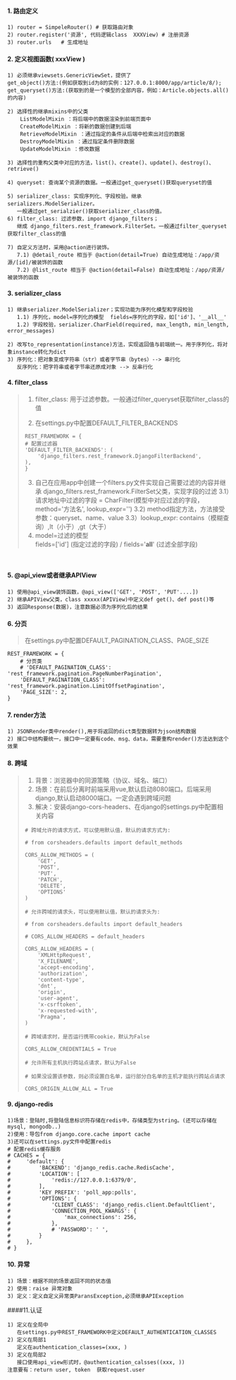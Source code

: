 #### 1. 路由定义

    1) router = SimpeleRouter() # 获取路由对象
    2) router.register('资源', 代码逻辑class  XXXView) # 注册资源
    3) router.urls   # 生成地址

#### 2. 定义视图函数( xxxView )

    1) 必须继承viewsets.GenericViewSet，提供了
    get_object()方法:(例如获取到id为8的实例：127.0.0.1:8000/app/article/8/); 
    get_queryset()方法:(获取到的是一个模型的全部内容，例如：Article.objects.all()的内容)
    
    2) 选择性的继承mixins中的父类
    	ListModelMixin ：将后端中的数据渲染到前端页面中
    	CreateModelMixin ：将新的数据创建到后端
    	RetrieveModelMixin ：通过指定的条件从后端中检索出对应的数据
        DestroyModelMixin ：通过指定条件删除数据
        UpdateModelMixin ：修改数据
    
    3) 选择性的重构父类中对应的方法，list()、create()、update()、destroy()、retrieve()
    
    4) queryset: 查询某个资源的数据。一般通过get_queryset()获取queryset的值
    
    5) serializer_class: 实现序列化、字段校验。继承serializers.ModelSerializer。
       一般通过get_serialzier()获取serializer_class的值。
    6) filter_class: 过滤参数，import django_filters；
       继成 django_filters.rest_framework.FilterSet。一般通过filter_queryset获取filter_class的值
    
    7) 自定义方法时，采用@action进行装饰。
       7.1) @detail_route 相当于 @action(detail=True) 自动生成地址：/app/资源/[id]/被装饰的函数
       7.2) @list_route 相当于 @action(detail=False) 自动生成地址：/app/资源/被装饰的函数

#### 3. serializer_class

    1) 继承serializer.ModelSerializer；实现功能为序列化模型和字段校验
       1.1) 序列化，model=序列化的模型  fields=序列化的字段，如['id']、'__all__'
       1.2) 字段校验，serializer.CharField(required, max_length, min_length, error_messages)
    
    2) 改写to_representation(instance)方法，实现返回值与前端统一。用于序列化，将对象instance转化为dict
    3) 序列化：把对象变成字符串（str）或者字节串（bytes）--> 串行化
       反序列化：把字符串或者字节串还原成对象 --> 反串行化

#### 4. filter_class

> 1) filter_class: 用于过滤参数。一般通过filter_queryset获取filter_class的值
>
> 2) 在settings.py中配置DEFAULT_FILTER_BACKENDS
>
> ```
> REST_FRAMEWORK = {
> # 配置过滤器
> 'DEFAULT_FILTER_BACKENDS': (
>     'django_filters.rest_framework.DjangoFilterBackend',
> ),
> }
> ```
>
> 3) 自己在应用app中创建一个filters.py文件实现自己需要过滤的内容并继承        	django_filters.rest_framework.FilterSet父类，实现字段的过滤
>     3.1）请求地址中过滤的字段 = CharFilter(模型中对应过滤的字段，method='方法名', lookup_expr='')
>     3.2) method指定方法，方法接受参数：queryset、name、value
>     3.3）lookup_expr: contains（模糊查询）,lt（小于）,gt（大于）
> 4)  model=过滤的模型   
> 	fields=['id'] (指定过滤的字段) / fields='__all__' (过滤全部字段)


​    

#### 5. @api_view或者继承APIView

    1) 使用@api_view装饰函数，@api_view(['GET', 'POST', 'PUT'....])
    2) 继承APIView父类，class xxxxx(APIView)中定义def get()、def post()等
    3) 返回Response(数据)，注意数据必须为序列化后的结果


#### 6. 分页

> 在settings.py中配置DEFAULT_PAGINATION_CLASS、PAGE_SIZE

```
REST_FRAMEWORK = {
    # 分页类
    # 'DEFAULT_PAGINATION_CLASS': 'rest_framework.pagination.PageNumberPagination',
    'DEFAULT_PAGINATION_CLASS': 'rest_framework.pagination.LimitOffsetPagination',
    'PAGE_SIZE': 2,
}
```



#### 7. render方法

	1) JSONRender类中render(),用于将返回的dict类型数据转为json结构数据
	2) 接口中结构要统一，接口中一定要有code、msg、data，需要重构render()方法达到这个效果

#### 8. 跨域
> 1) 背景：浏览器中的同源策略（协议、域名、端口）
> 2) 场景：在前后分离时前端采用vue,默认启动8080端口。后端采用django,默认启动8000端口。一定会遇到跨域问题
> 3) 解决：安装django-cors-headers、在django的settings.py中配置相关内容
>
> ```
> # 跨域允许的请求方式，可以使用默认值，默认的请求方式为:
> 
> # from corsheaders.defaults import default_methods
> 
> CORS_ALLOW_METHODS = (
>     'GET',
>     'POST',
>     'PUT',
>     'PATCH',
>     'DELETE',
>     'OPTIONS'
> )
> 
> # 允许跨域的请求头，可以使用默认值，默认的请求头为:
> 
> # from corsheaders.defaults import default_headers
> 
> # CORS_ALLOW_HEADERS = default_headers
> 
> CORS_ALLOW_HEADERS = (
>     'XMLHttpRequest',
>     'X_FILENAME',
>     'accept-encoding',
>     'authorization',
>     'content-type',
>     'dnt',
>     'origin',
>     'user-agent',
>     'x-csrftoken',
>     'x-requested-with',
>     'Pragma',
> )
> 
> # 跨域请求时，是否运行携带cookie，默认为False
> 
> CORS_ALLOW_CREDENTIALS = True
> 
> # 允许所有主机执行跨站点请求，默认为False
> 
> # 如果没设置该参数，则必须设置白名单，运行部分白名单的主机才能执行跨站点请求
> 
> CORS_ORIGIN_ALLOW_ALL = True
> ```

#### 9. django-redis
	1)场景：登陆时,将登陆信息标识符存储在redis中，存储类型为string。(还可以存储在mysql, mongodb..)
	2)使用：导包from django.core.cache import cache
	3)还可以在settings.py文件中配置redis
	# 配置redis缓存服务
	# CACHES = {
	#     'default': {
	#         'BACKEND': 'django_redis.cache.RedisCache',
	#         'LOCATION': [
	#             'redis://127.0.0.1:6379/0',
	#         ],
	#         'KEY_PREFIX': 'poll_app:polls',
	#         'OPTIONS': {
	#             'CLIENT_CLASS': 'django_redis.client.DefaultClient',
	#             'CONNECTION_POOL_KWARGS': {
	#                 'max_connections': 256,
	#             },
	#             # 'PASSWORD': ' ',
	#         }
	#     },
	# }

#### 10. 异常
	1) 场景：根据不同的场景返回不同的状态值
	2) 使用：raise 异常对象
	3) 定义：定义自定义异常类ParansException,必须继承APIException

####11.认证

```
1) 定义在全局中
   在settings.py中REST_FRAMEWORK中定义DEFAULT_AUTHENTICATION_CLASSES
2) 定义在局部1
   定义在authentication_classes=(xxx, )
3) 定义在局部2
   接口使用api_view形式时，@authentication_calsses((xxx, ))
注意要有：return user, token  获取request.user
```

